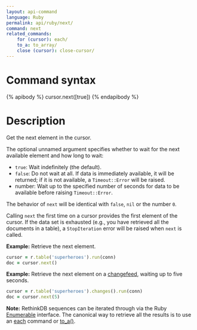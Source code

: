 ```yaml
---
layout: api-command
language: Ruby
permalink: api/ruby/next/
command: next
related_commands:
    for (cursor): each/
    to_a: to_array/
    close (cursor): close-cursor/
---
```


# Command syntax #

{% apibody %}
cursor.next([true])
{% endapibody %}

# Description #

Get the next element in the cursor.

The optional unnamed argument specifies whether to wait for the next available element and how long to wait:

* `true`: Wait indefinitely (the default).
* `false`: Do not wait at all. If data is immediately available, it will be returned; if it is not available, a `Timeout::Error` will be raised. 
* number: Wait up to the specified number of seconds for data to be available before raising `Timeout::Error`.

The behavior of `next` will be identical with `false`, `nil` or the number `0`.

Calling `next` the first time on a cursor provides the first element of the cursor. If the data set is exhausted (e.g., you have retrieved all the documents in a table), a `StopIteration` error will be raised when `next` is called.

__Example:__ Retrieve the next element.

```rb
cursor = r.table('superheroes').run(conn)
doc = cursor.next()
```

__Example:__ Retrieve the next element on a [changefeed](/docs/changefeeds/ruby), waiting up to five seconds.

```rb
cursor = r.table('superheroes').changes().run(conn)
doc = cursor.next(5)
```

__Note:__ RethinkDB sequences can be iterated through via the Ruby [Enumerable][it] interface. The canonical way to retrieve all the results is to use an [each](../each/) command or [to_a()](../to_array/).

[it]: http://ruby-doc.org/core/Enumerable.html
